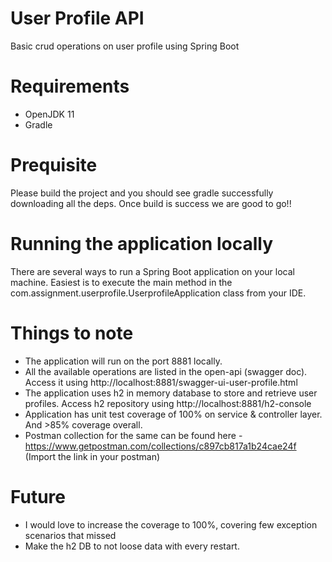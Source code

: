 # User Profile API
Basic crud operations on user profile using Spring Boot

# Requirements
- OpenJDK 11
- Gradle

# Prequisite
Please build the project and you should see gradle successfully downloading all the deps. Once build is success we are good to go!!

# Running the application locally
There are several ways to run a Spring Boot application on your local machine. Easiest is to execute the main method in the com.assignment.userprofile.UserprofileApplication class from your IDE.

# Things to note
- The application will run on the port 8881 locally.
- All the available operations are listed in the open-api (swagger doc). Access it using http://localhost:8881/swagger-ui-user-profile.html
- The application uses h2 in memory database to store and retrieve user profiles. Access h2 repository using http://localhost:8881/h2-console
- Application has unit test coverage of 100% on service & controller layer. And >85% coverage overall.
- Postman collection for the same can be found here - https://www.getpostman.com/collections/c897cb817a1b24cae24f (Import the link in your postman)

# Future
- I would love to increase the coverage to 100%, covering few exception scenarios that missed
- Make the h2 DB to not loose data with every restart.
